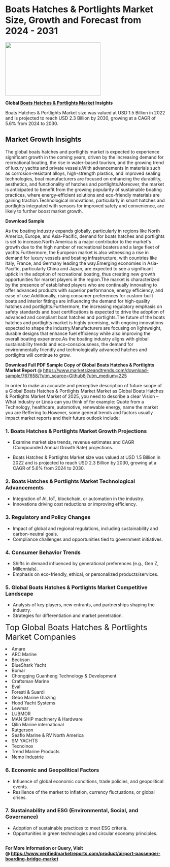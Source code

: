 <H1>Boats Hatches & Portlights Market Size, Growth and Forecast from 2024 - 2031</H1><img class="aligncenter size-medium wp-image-584254" src="https://thirdeyenews.in/wp-content/uploads/2024/09/Global-Market-Research-300x168.jpeg" alt="" width="300" height="168" /><p><strong>Global&nbsp;<a href="https://www.marketsizeandtrends.com/download-sample/767658/?utm_source=Github8j?utm_medium=225">Boats Hatches & Portlights Market</a> Insights</strong></p><p>Boats Hatches & Portlights Market size was valued at USD 1.5 Billion in 2022 and is projected to reach USD 2.3 Billion by 2030, growing at a CAGR of 5.6% from 2024 to 2030.</p><p><h2>Market Growth Insights</h2> <p>The global boats hatches and portlights market is expected to experience significant growth in the coming years, driven by the increasing demand for recreational boating, the rise in water-based tourism, and the growing trend of luxury yachts and private vessels.With advancements in materials such as corrosion-resistant alloys, high-strength plastics, and improved sealing technologies, boat manufacturers are focused on enhancing the durability, aesthetics, and functionality of hatches and portlights.Moreover, the market is anticipated to benefit from the growing popularity of sustainable boating practices, where energy-efficient solutions and eco-friendly materials are gaining traction.Technological innovations, particularly in smart hatches and portlights integrated with sensors for improved safety and convenience, are likely to further boost market growth.</p> <p><strong>Download Sample</strong></p> <p>As the boating industry expands globally, particularly in regions like North America, Europe, and Asia-Pacific, demand for boats hatches and portlights is set to increase.North America is a major contributor to the market's growth due to the high number of recreational boaters and a large fleet of yachts.Furthermore, the European market is also witnessing a rise in demand for luxury vessels and boating infrastructure, with countries like Italy, France, and Germany leading the way.Emerging economies in Asia-Pacific, particularly China and Japan, are expected to see a significant uptick in the adoption of recreational boating, thus creating new growth opportunities for market players in the region.The market is characterized by the presence of established players who are continually innovating to offer advanced products with superior performance, energy efficiency, and ease of use.Additionally, rising consumer preferences for custom-built boats and interior fittings are influencing the demand for high-quality hatches and portlights.Furthermore, the increasing regulatory emphasis on safety standards and boat certifications is expected to drive the adoption of advanced and compliant boat hatches and portlights.The future of the boats hatches and portlights market is highly promising, with ongoing innovations expected to shape the industry.Manufacturers are focusing on lightweight, durable designs that enhance fuel efficiency while also improving the overall boating experience.As the boating industry aligns with global sustainability trends and eco-consciousness, the demand for environmentally friendly and technologically advanced hatches and portlights will continue to grow.<p><span class=""><strong>Download Full PDF Sample Copy of Global Boats Hatches & Portlights Market Report</strong> @ <a href="https://www.marketsizeandtrends.com/download-sample/767658/?utm_source=Github8j?utm_medium=225" target="_blank">https://www.marketsizeandtrends.com/download-sample/767658/?utm_source=Github8j?utm_medium=225</a></span></p><p>In order to make an accurate and perceptive description of future scope of a Global&nbsp;Boats Hatches & Portlights Market Market as Global&nbsp;Boats Hatches & Portlights Market Market of 2025, you need to describe a clear Vision &ndash; What Industry or Linda can you think of for example: Quote from a Technology, healthcare, automotive, renewable energy, name the market you are Reffering to.However, some general trends and factors usually impact market reports and their future outlook include:</p><h3>1.&nbsp;<strong>Boats Hatches & Portlights Market Growth Projections</strong></h3><ul><li>Examine market size trends, revenue estimates and CAGR (Compounded Annual Growth Rate) projections.</li><li><p>Boats Hatches & Portlights Market size was valued at USD 1.5 Billion in 2022 and is projected to reach USD 2.3 Billion by 2030, growing at a CAGR of 5.6% from 2024 to 2030.</p></li></ul><h3>2.&nbsp;<strong>Boats Hatches & Portlights Market Technological Advancements</strong></h3><ul><li>Integration of AI, IoT, blockchain, or automation in the industry.</li><li>Innovations driving cost reductions or improving efficiency.</li></ul><h3>3.&nbsp;<strong>Regulatory and Policy Changes</strong></h3><ul><li>Impact of global and regional regulations, including sustainability and carbon-neutral goals.</li><li>Compliance challenges and opportunities tied to government initiatives.</li></ul><h3>4.&nbsp;<strong>Consumer Behavior Trends</strong></h3><ul><li>Shifts in demand influenced by generational preferences (e.g., Gen Z, Millennials).</li><li>Emphasis on eco-friendly, ethical, or personalized products/services.</li></ul><h3>5.&nbsp;<strong>Global Boats Hatches & Portlights Market Competitive Landscape</strong></h3><ul><li>Analysis of key players, new entrants, and partnerships shaping the industry.</li><li>Strategies for differentiation and market penetration.</li></ul><p data-pm-slice="1 1 []"><span style="color: inherit; font-family: inherit; font-size: 25px;">Top Global Boats Hatches & Portlights Market Companies</span></p><div class="" data-test-id=""><p><li>Amare</li><li> ARC Marine</li><li> Beckson</li><li> BlueShark Yacht</li><li> Bomar</li><li> Chongqing Guanheng Technology & Development</li><li> Craftsman Marine</li><li> Eval</li><li> Foresti & Suardi</li><li> Gebo Marine Glazing</li><li> Hood Yacht Systems</li><li> Lewmar</li><li> LUBMOR</li><li> MAN SHIP machinery & Hardware</li><li> Qilin Marine international</li><li> Rutgerson</li><li> Seaflo Marine & RV North America</li><li> SM YACHTS</li><li> Tecnoinox</li><li> Trend Marine Products</li><li> Nemo Industrie</li></p></div><h3>6.&nbsp;<strong>Economic and Geopolitical Factors</strong></h3><ul><li>Influence of global economic conditions, trade policies, and geopolitical events.</li><li>Resilience of the market to inflation, currency fluctuations, or global crises.</li></ul><h3>7.&nbsp;<strong>Sustainability and ESG (Environmental, Social, and Governance)</strong></h3><ul><li>Adoption of sustainable practices to meet ESG criteria.</li><li>Opportunities in green technologies and circular economy principles.</li></ul><h2><strong style="font-size: 14px;">For More Information or Query, Visit @&nbsp;</strong><a style="background-color: #ffffff; font-size: 14px;" href="https://www.marketsizeandtrends.com/report/boats-hatches-portlights-market/" target="_blank">https://www.verifiedmarketreports.com/product/airport-passenger-boarding-bridge-market</a></h2>